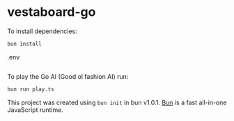 # vestaboard-go

To install dependencies:

```bash
bun install
```

.env

```

```

To play the Go AI (Good ol fashion AI) run:

```bash
bun run play.ts
```

This project was created using `bun init` in bun v1.0.1. [Bun](https://bun.sh) is a fast all-in-one JavaScript runtime.


